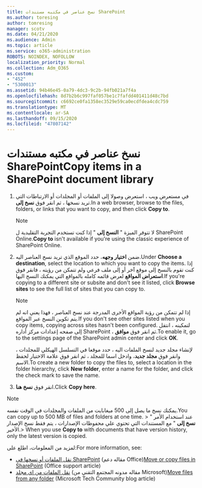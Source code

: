 ```yaml
---
title: نسخ عناصر في مكتبه مستندات SharePoint
ms.author: toresing
author: tomresing
manager: scotv
ms.date: 04/21/2020
ms.audience: Admin
ms.topic: article
ms.service: o365-administration
ROBOTS: NOINDEX, NOFOLLOW
localization_priority: Normal
ms.collection: Adm_O365
ms.custom:
- "452"
- "5300013"
ms.assetid: 94b46e45-0a79-4dc3-9c2b-94fb021a7f4a
ms.openlocfilehash: 8d7b2b6c997faf057be1c7fafdd401411d48c7bd
ms.sourcegitcommit: c6692ce0fa1358ec3529e59ca0ecdfdea4cdc759
ms.translationtype: MT
ms.contentlocale: ar-SA
ms.lasthandoff: 09/15/2020
ms.locfileid: "47807142"
---
```

# <a name="copy-items-in-a-sharepoint-document-library"></a><span data-ttu-id="61ad2-102">نسخ عناصر في مكتبه مستندات SharePoint</span><span class="sxs-lookup"><span data-stu-id="61ad2-102">Copy items in a SharePoint document library</span></span>

1. <span data-ttu-id="61ad2-103">في مستعرض ويب ، استعرض وصولا إلى الملفات أو المجلدات أو الارتباطات التي تريد نسخها ، ثم انقر فوق **نسخ إلى**.</span><span class="sxs-lookup"><span data-stu-id="61ad2-103">In a web browser, browse to the files, folders, or links that you want to copy, and then click **Copy to**.</span></span>

    > [!NOTE]
    > <span data-ttu-id="61ad2-104">لا تتوفر الميزة " **النسخ إلى** " إذا كنت تستخدم التجربة التقليدية ل SharePoint Online.</span><span class="sxs-lookup"><span data-stu-id="61ad2-104">**Copy to** isn't available if you're using the classic experience of SharePoint Online.</span></span>
  
2. <span data-ttu-id="61ad2-105">ضمن **اختيار وجهه**، حدد الموقع الذي تريد نسخ العناصر اليه.</span><span class="sxs-lookup"><span data-stu-id="61ad2-105">Under **Choose a destination**, select the location to which you want to copy the items.</span></span> <span data-ttu-id="61ad2-106">إذا كنت تقوم بالنسخ إلى موقع آخر أو إلى ملف فرعي ولم تتمكن من رؤيته ، فانقر فوق **استعراض المواقع** لعرض قائمه كامله بالمواقع التي يمكنك النسخ اليها.</span><span class="sxs-lookup"><span data-stu-id="61ad2-106">If you're copying to a different site or subsite and don't see it listed, click **Browse sites** to see the full list of sites that you can copy to.</span></span>

    > [!NOTE]
    > <span data-ttu-id="61ad2-107">إذا لم تتمكن من رؤية المواقع الأخرى المدرجة عند نسخ العناصر ، فهذا يعني انه لم يتم تكوين النسخ عبر المواقع.</span><span class="sxs-lookup"><span data-stu-id="61ad2-107">If you don't see other sites listed when you copy items, copying across sites hasn't been configured.</span></span> <span data-ttu-id="61ad2-108">لتمكينه ، انتقل إلى صفحه إعدادات مركز أداره SharePoint ، ثم انقر فوق **موافق**.</span><span class="sxs-lookup"><span data-stu-id="61ad2-108">To enable it, go to the settings page of the SharePoint admin center and click **OK**.</span></span>
  
    <span data-ttu-id="61ad2-109">لإنشاء مجلد جديد لنسخ الملفات اليه ، حدد موقعا في التسلسل الهيكلي للمجلدات ، وانقر فوق **مجلد جديد**، وادخل اسما للمجلد ، ثم انقر فوق علامة الاختيار لحفظ الاسم.</span><span class="sxs-lookup"><span data-stu-id="61ad2-109">To create a new folder to copy the files to, select a location in the folder hierarchy, click **New folder**, enter a name for the folder, and click the check mark to save the name.</span></span>

3. <span data-ttu-id="61ad2-110">انقر فوق **نسخ هنا**.</span><span class="sxs-lookup"><span data-stu-id="61ad2-110">Click **Copy here**.</span></span>

> [!NOTE]
> <span data-ttu-id="61ad2-111">يمكنك نسخ ما يصل إلى 500 ميغابايت من الملفات والمجلدات في الوقت نفسه.</span><span class="sxs-lookup"><span data-stu-id="61ad2-111">You can copy up to 500 MB of files and folders at one time.</span></span> <span data-ttu-id="61ad2-112">> عند استخدام الأمر " **نسخ إلى** " مع المستندات التي تحتوي علي محفوظات الإصدارات ، يتم فقط نسخ الإصدار الأخير.</span><span class="sxs-lookup"><span data-stu-id="61ad2-112">>  When you use **Copy to** with documents that have version history, only the latest version is copied.</span></span>
  
<span data-ttu-id="61ad2-113">لمزيد من المعلومات، اطلع على:</span><span class="sxs-lookup"><span data-stu-id="61ad2-113">For more information, see:</span></span>

 - <span data-ttu-id="61ad2-114">[نقل الملفات أو نسخها في SharePoint](https://support.office.com/article/move-or-copy-files-in-sharepoint-00e2f483-4df3-46be-a861-1f5f0c1a87bc) (مقاله دعم Office)</span><span class="sxs-lookup"><span data-stu-id="61ad2-114">[Move or copy files in SharePoint](https://support.office.com/article/move-or-copy-files-in-sharepoint-00e2f483-4df3-46be-a861-1f5f0c1a87bc) (Office support article)</span></span>
 - <span data-ttu-id="61ad2-115">[نقل الملفات من اي مجلد](https://techcommunity.microsoft.com/t5/Microsoft-SharePoint-Blog/Now-move-files-anywhere-in-Office-365-SharePoint-and-OneDrive/ba-p/146973) (مقاله مدونه المجتمع التقني من Microsoft)</span><span class="sxs-lookup"><span data-stu-id="61ad2-115">[Move files from any folder](https://techcommunity.microsoft.com/t5/Microsoft-SharePoint-Blog/Now-move-files-anywhere-in-Office-365-SharePoint-and-OneDrive/ba-p/146973) (Microsoft Tech Community blog article)</span></span>   